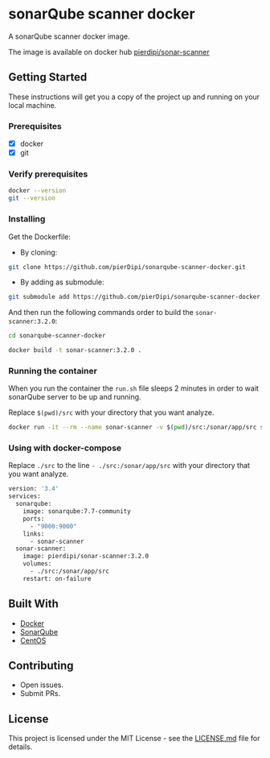 # sonarQube scanner docker

A sonarQube scanner docker image.

The image is available on docker hub [pierdipi/sonar-scanner](https://hub.docker.com/r/pierdipi/sonar-scanner)

## Getting Started

These instructions will get you a copy of the project up and running on your local machine.

### Prerequisites

- [x] docker
- [x] git

### Verify prerequisites

```bash
docker --version
git --version
```

### Installing

Get the Dockerfile:

* By cloning: 
```bash 
git clone https://github.com/pierDipi/sonarqube-scanner-docker.git
```
* By adding as submodule:
```bash 
git submodule add https://github.com/pierDipi/sonarqube-scanner-docker.git
```
And then run the following commands order to build the `sonar-scanner:3.2.0`:

```bash
cd sonarqube-scanner-docker

docker build -t sonar-scanner:3.2.0 .
```

### Running the container

When you run the container the `run.sh` file sleeps 2 minutes 
in order to wait sonarQube server to be up and running.

Replace `$(pwd)/src` with your directory that you want analyze.

```bash
docker run -it --rm --name sonar-scanner -v $(pwd)/src:/sonar/app/src sonar-scanner:3.2.0
```


### Using with docker-compose

Replace `./src` to the line `- ./src:/sonar/app/src` with your directory that you want analyze.

```dockerfile
version: '3.4'
services:
  sonarqube:
    image: sonarqube:7.7-community
    ports:
      - "9000:9000"
    links:
      - sonar-scanner
  sonar-scanner:
    image: pierdipi/sonar-scanner:3.2.0
    volumes:
      - ./src:/sonar/app/src
    restart: on-failure
```


## Built With

* [Docker](https://www.docker.com/)
* [SonarQube](https://www.sonarqube.org/)
* [CentOS](https://www.centos.org/)

## Contributing

* Open issues.
* Submit PRs.

## License

This project is licensed under the MIT License - see the [LICENSE.md](LICENSE.md) file for details.

